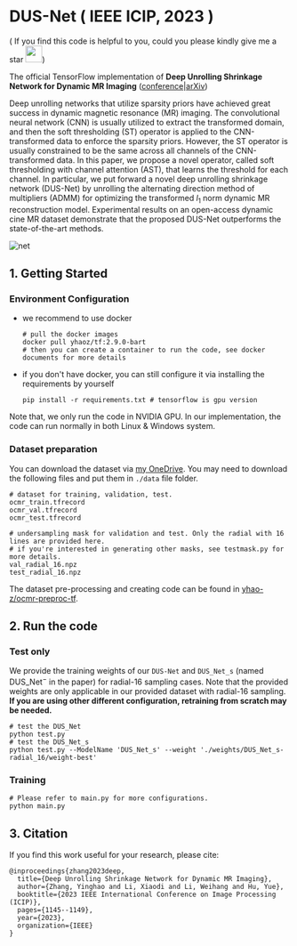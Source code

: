 # DUS-Net ( IEEE ICIP, 2023 )

( If you find this code is helpful to you, could you please kindly give me a star <img src="https://slackmojis.com/emojis/13058-star_spin/download" width="30"/>)

The official TensorFlow implementation of **Deep Unrolling Shrinkage Network for Dynamic MR Imaging** ([conference](https://ieeexplore.ieee.org/abstract/document/10223077)|[arXiv](https://arxiv.org/abs/2307.09818))

Deep unrolling networks that utilize sparsity priors have achieved great success in dynamic magnetic resonance (MR) imaging. The convolutional neural network (CNN) is usually utilized to extract the transformed domain, and then the soft thresholding (ST) operator is applied to the CNN-transformed data to enforce the sparsity priors. However, the ST operator is usually constrained to be the same across all channels of the CNN-transformed data. In this paper, we propose a novel operator, called soft thresholding with channel attention (AST), that learns the threshold for each channel. In particular, we put forward a novel deep unrolling shrinkage network (DUS-Net) by unrolling the alternating direction method of multipliers (ADMM) for optimizing the transformed $l_1$ norm dynamic MR reconstruction model. Experimental results on an open-access dynamic cine MR dataset demonstrate that the proposed DUS-Net outperforms the state-of-the-art methods.

![net](https://yhao-img-bed.obs.cn-north-4.myhuaweicloud.com/202310110952647.png)

## 1. Getting Started

### Environment Configuration

- we recommend to use docker

  ```shell
  # pull the docker images
  docker pull yhaoz/tf:2.9.0-bart
  # then you can create a container to run the code, see docker documents for more details
  ```

- if you don't have docker, you can still configure it via installing the requirements by yourself

  ```shell
  pip install -r requirements.txt # tensorflow is gpu version
  ```

Note that, we only run the code in NVIDIA GPU. In our implementation, the code can run normally in both Linux & Windows system.

### Dataset preparation

You can download the dataset via [my OneDrive](https://stuhiteducn-my.sharepoint.com/:f:/g/personal/yhao-zhang_stu_hit_edu_cn/Ev1ZhrDUVU1EmJHg81y1-eYBdMRRbzb1SpXxQJtodMGsfg?e=NfFFXI). You may need to download the following files and put them in `./data` file folder.

```shell
# dataset for training, validation, test.
ocmr_train.tfrecord
ocmr_val.tfrecord
ocmr_test.tfrecord

# undersampling mask for validation and test. Only the radial with 16 lines are provided here.
# if you're interested in generating other masks, see testmask.py for more details.
val_radial_16.npz
test_radial_16.npz
```

The dataset pre-processing and creating code can be found in [yhao-z/ocmr-preproc-tf](https://github.com/yhao-z/ocmr-preproc-tf). 

## 2. Run the code

### Test only

We provide the training weights of our `DUS-Net` and `DUS_Net_s` (named DUS_Net$^-$ in the paper) for radial-16 sampling cases. Note that the provided weights are only applicable in our provided dataset with radial-16 sampling. **If you are using other different configuration, retraining from scratch may be needed.**

```shell
# test the DUS_Net
python test.py
# test the DUS_Net_s
python test.py --ModelName 'DUS_Net_s' --weight './weights/DUS_Net_s-radial_16/weight-best'
```

### Training

```shell
# Please refer to main.py for more configurations.
python main.py
```

## 3. Citation

If you find this work useful for your research, please cite:

```
@inproceedings{zhang2023deep,
  title={Deep Unrolling Shrinkage Network for Dynamic MR Imaging},
  author={Zhang, Yinghao and Li, Xiaodi and Li, Weihang and Hu, Yue},
  booktitle={2023 IEEE International Conference on Image Processing (ICIP)},
  pages={1145--1149},
  year={2023},
  organization={IEEE}
}
```

